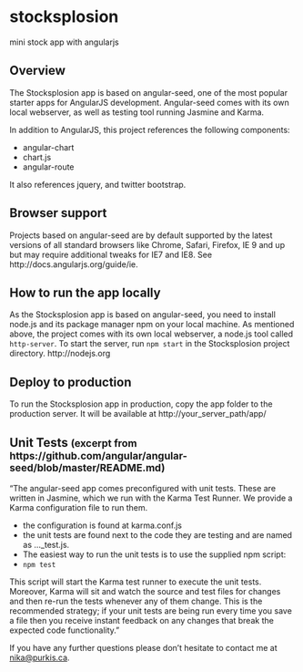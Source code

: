 # stocksplosion
mini stock app with angularjs

<h2>Overview</h2>
The Stocksplosion app is based on angular-seed, one of the most popular starter apps for AngularJS development. Angular-seed comes with its own local webserver, as well as testing tool running Jasmine and Karma.

In addition to AngularJS, this project references the following components:

<ul>
<li>angular-chart</li>
<li>chart.js</li>
<li>angular-route</li>
</ul>

It also references jquery, and twitter bootstrap.

<h2>Browser support</h2>
Projects based on angular-seed are by default supported by the latest versions of all standard browsers like Chrome, Safari, Firefox, IE 9 and up but may require additional tweaks for IE7 and IE8. See http://docs.angularjs.org/guide/ie. 

<h2>How to run the app locally</h2>
As the Stocksplosion app is based on angular-seed, you need to install node.js and its package manager npm on your local machine. As mentioned above, the project comes with its own local webserver, a node.js tool called <code>http-server</code>. To start the server, run <code>npm start</code> in the Stocksplosion project directory.
http://nodejs.org

<h2>Deploy to production</h2>
To run the Stocksplosion app in production, copy the app folder to the production server. It will be available at http://your_server_path/app/

<h2>Unit Tests <small>(excerpt from https://github.com/angular/angular-seed/blob/master/README.md)</small></h2>
“The angular-seed app comes preconfigured with unit tests. These are written in Jasmine, which we run with the Karma Test Runner. We provide a Karma configuration file to run them.
<ul>
<li>the configuration is found at karma.conf.js</li>
<li>the unit tests are found next to the code they are testing and are named as ..._test.js.</li>
<li>The easiest way to run the unit tests is to use the supplied npm script:</li>

<li><code>npm test</code></li>
</ul>


This script will start the Karma test runner to execute the unit tests. Moreover, Karma will sit and watch the source and test files for changes and then re-run the tests whenever any of them change. This is the recommended strategy; if your unit tests are being run every time you save a file then you receive instant feedback on any changes that break the expected code functionality.”

If you have any further questions please don’t hesitate to contact me at nika@purkis.ca.
